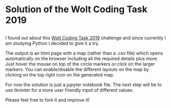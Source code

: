 # Solution of the Wolt Coding Task 2019
## 

I found out about this [Wolt Coding Task 2019](https://github.com/woltapp/summer2019) challenge
and since currently I am studying Python I decided to give it a try.

The output is an html page with a map (rather than a .csv file) which opens automatically on the browser 
including all the required details plus more. Just hover the mouse on top of the circle markers
or click on the larger markers. You can enable/disable the different layouts on the map by clicking on the top right icon on the generated map.

For now the solution is just a jupyter notebook file.
The next step will be to use tkninter for a more user friendly input of different values.

Please feel free to fork it and improve it!




